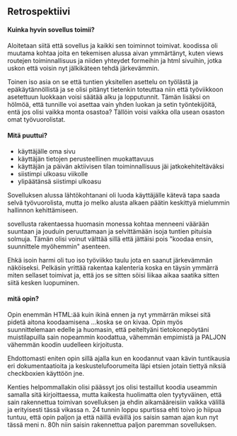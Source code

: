 ## Retrospektiivi
#### Kuinka hyvin sovellus toimii?

Aloitetaan siitä että sovellus ja kaikki sen toiminnot toimivat.
koodissa oli muutama kohtaa joita en tekemisen alussa aivan ymmärtänyt,
kuten views routejen toiminnallisuus ja niiden yhteydet formeihin ja html sivuihin,
jotka uskon että voisin nyt jälkikäteen tehdä järkevämmin.

Toinen iso asia on se että tuntien yksitellen asettelu on työlästä ja epäkäytännöllistä
ja se olisi pitänyt tietenkin toteuttaa niin että työviikkoon asetettuun luokkaan voisi säätää alku ja lopputunnit.
Tämän lisäksi on hölmöä, että tunnille voi asettaa vain yhden luokan ja setin työntekijöitä, entä jos olisi vaikka monta osastoa?
Tällöin voisi vaikka olla usean osaston omat työvuorolistat.


#### Mitä puuttui?

- käyttäjälle oma sivu
- käyttäjän tietojen perusteellinen muokattavuus
- käyttäjän ja päivän aktiivisen tilan toiminnallisuus jäi jatkokehiteltäväksi
- siistimpi ulkoasu viikolle
- ylipäätänsä siistimpi ulkoasu

Sovelluksen alussa lähtökohtanani oli luoda käyttäjälle kätevä tapa saada selvä työvuorolista, 
mutta jo melko alusta alkaen päätin keskittyä mielummin hallinnon kehittämiseen.

sovellusta rakentaessa huomasin monessa kohtaa menneeni väärään suuntaan ja jouduin peruuttamaan
ja selvittämään isoja tuntien pituisia solmuja. Tämän olisi voinut välttää sillä että jättäisi pois "koodaa ensin, suunnittele myöhemmin" asenteen.

Ehkä isoin harmi oli tuo iso työviikko taulu jota en saanut järkevämmän näköiseksi. 
Pelkäsin yrittää rakentaa kalenteria koska en täysin ymmärrä miten sellaset toimivat ja, että jos se sitten söisi liikaa aikaa saatika sitten siitä kesken luopuminen. 

#### mitä opin?

Opin enemmän HTML:ää kuin ikinä ennen ja nyt ymmärrän miksei sitä pidetä aitona koodaamisena ...koska se on kivaa.
Opin myös suunnittelemaan edelle ja huomasin, että peiteltyäni tietokonepöytäni muistilapuilla sain nopeammin koodattua,
vähemmän empimistä ja PALJON vähemmän koodin uudelleen kirjoitusta.

Ehdottomasti eniten opin sillä ajalla kun en koodannut vaan kävin tuntikausia eri dokumentaatioita ja keskustelufoorumeita
läpi etsien jotain tiettyä niksiä checkboxien käyttöön jne.

Kenties helpommallakin olisi päässyt jos olisi testaillut koodia useammin samalla sitä kirjoittaessa,
mutta kaikesta huolimatta olen tyytyväinen, että sain rakennettua toimivan sovelluksen ja ehdin aikamääreisiin
vaikka välillä ja erityisesti tässä vikassa n. 24 tunnin loppu spurtissa ehti toivo jo hiipua
tuntuu, että opin paljon ja että näillä eväillä jos saisin saman ajan kun nyt tässä meni n. 80h niin saisin rakennettua paljon paremman sovelluksen.
